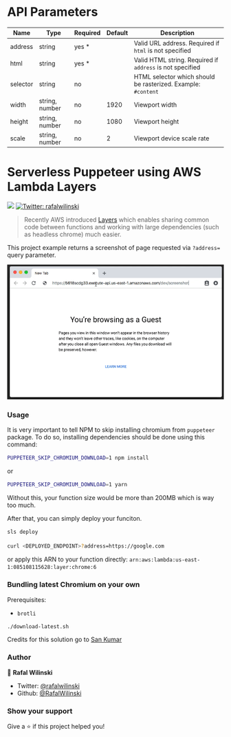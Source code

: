 # API Parameters

| Name     | Type           | Required | Default |  Description |
| -------- | -------------- | -------- | ------- | ------------ |
| address  | string         | yes *    |         | Valid URL address. Required if `html` is not specified |
| html     | string         | yes *    |         | Valid HTML string. Required if `address` is not specified |
| selector | string         | no       |         | HTML selector which should be rasterized. Example: `#content` |
| width    | string, number | no       | 1920    | Viewport width |
| height   | string, number | no       | 1080    | Viewport height |
| scale    | string, number | no       | 2       | Viewport device scale rate |

# Serverless Puppeteer using AWS Lambda Layers

<p>
  <img src="https://img.shields.io/badge/version-1.1.0-blue.svg?cacheSeconds=2592000" />
  <a href="https://twitter.com/rafalwilinski">
    <img alt="Twitter: rafalwilinski" src="https://img.shields.io/twitter/follow/rafalwilinski.svg?style=social" target="_blank" />
  </a>
</p>

> Recently AWS introduced [Layers](https://aws.amazon.com/about-aws/whats-new/2018/11/aws-lambda-now-supports-custom-runtimes-and-layers/) which enables sharing common code between functions and working with large dependencies (such as headless chrome) much easier.

This project example returns a screenshot of page requested via `?address=` query parameter.

![Demo](assets/demo.gif?raw=true 'Demo')

### Usage

It is very important to tell NPM to skip installing chromium from `puppeteer` package. To do so, installing dependencies should be done using this command:

```sh
PUPPETEER_SKIP_CHROMIUM_DOWNLOAD=1 npm install
```

or

```sh
PUPPETEER_SKIP_CHROMIUM_DOWNLOAD=1 yarn
```

Without this, your function size would be more than 200MB which is way too much.

After that, you can simply deploy your funciton.

```sh
sls deploy

curl <DEPLOYED_ENDPOINT>?address=https://google.com
```

or apply this ARN to your function directly: `arn:aws:lambda:us-east-1:085108115628:layer:chrome:6`

### Bundling latest Chromium on your own

Prerequisites:

- `brotli`

```sh
./download-latest.sh
```

Credits for this solution go to [San Kumar](https://github.com/san-kumar)

### Author

👤 **Rafal Wilinski**

- Twitter: [@rafalwilinski](https://twitter.com/rafalwilinski)
- Github: [@RafalWilinski](https://github.com/RafalWilinski)

### Show your support

Give a ⭐️ if this project helped you!
